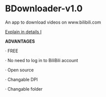 # BDownloader-v1.0
<p>An app to download videos on www.bilibili.com</p>
<p><a href="https://blog.csdn.net/yueryouyou_sbyyz/article/details/125140595](https://zhuanlan.zhihu.com/p/525049152">Explain in details I</a></p>
<p><b>ADVANTAGES</b><p>
<p>· FREE</p>
<p>· No need to log in to BiliBili account</p>
<p>· Open source</p>
<p>· Changable DPI</p>
<p>· Changable folder</p>
